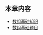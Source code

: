 ## 本章内容

- [数组基础知识](https://github.com/itcharge/LeetCode-Py/blob/main/Contents/01.Array/01.Array-Basic/01.Array-Basic.md)
- [数组基础题目](https://github.com/itcharge/LeetCode-Py/blob/main/Contents/01.Array/01.Array-Basic/02.Array-Basic-List.md)